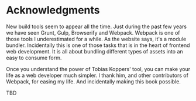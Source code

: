 # Acknowledgments

New build tools seem to appear all the time. Just during the past few years we have seen Grunt, Gulp, Browserify and Webpack. Webpack is one of those tools I underestimated for a while. As the website says, it's a module bundler. Incidentally this is one of those tasks that is in the heart of frontend web development. It is all about bundling different types of assets into an easy to consume form.

Once you understand the power of Tobias Koppers' tool, you can make your life as a web developer much simpler. I thank him, and other contributors of Webpack, for easing my life. And incidentally making this book possible.

TBD
